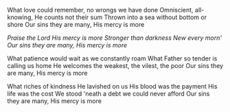 What love could remember, no wrongs we have done
Omniscient, all-knowing, He counts not their sum
Thrown into a sea without bottom or shore
Our sins they are many, His mercy is more

_Praise the Lord
His mercy is more
Stronger than darkness
New every morn&#39;
Our sins they are many, His mercy is more_

What patience would wait as we constantly roam
What Father so tender is calling us home
He welcomes the weakest, the vilest, the poor
Our sins they are many, His mercy is more

What riches of kindness He lavished on us
His blood was the payment His life was the cost
We stood &#39;neath a debt we could never afford
Our sins they are many, His mercy is more

